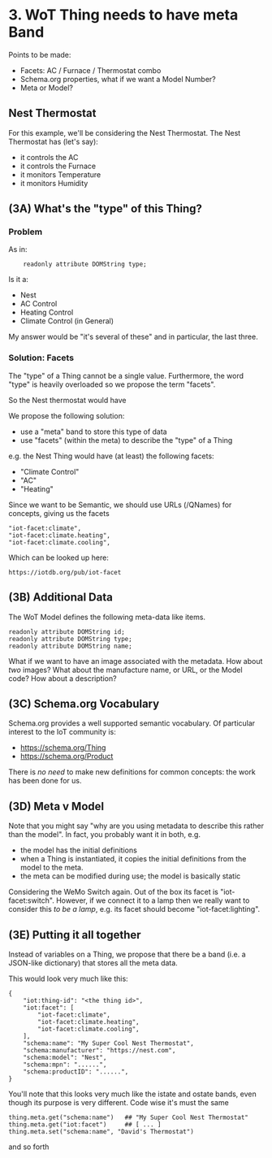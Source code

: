 # 3. WoT Thing needs to have meta Band

Points to be made:

* Facets: AC / Furnace / Thermostat combo
* Schema.org properties, what if we want a Model Number?
* Meta or Model?

## Nest Thermostat

For this example, we'll be considering the Nest Thermostat. 
The Nest Thermostat has (let's say):

* it controls the AC
* it controls the Furnace
* it monitors Temperature
* it monitors Humidity

## (3A) What's the "type" of this Thing?
### Problem
As in:

        readonly attribute DOMString type;

Is it a:

* Nest
* AC Control
* Heating Control
* Climate Control (in General)

My answer would be "it's several of these" and in particular, the last three. 

### Solution: Facets 

The "type" of a Thing cannot be a single value. 
Furthermore, the word "type" is heavily overloaded so we propose the term "facets".

So the Nest thermostat would have 

We propose the following solution:

* use a "meta" band to store this type of data
* use "facets" (within the meta) to describe the "type" of a Thing

e.g. the Nest Thing would have (at least) the following facets:

* "Climate Control"
* "AC"
* "Heating"

Since we want to be Semantic, we should use URLs (/QNames) for concepts, giving us the facets

	"iot-facet:climate",
	"iot-facet:climate.heating",
	"iot-facet:climate.cooling",
	

Which can be looked up here:

	https://iotdb.org/pub/iot-facet

## (3B) Additional Data

The WoT Model defines the following meta-data like items.

    readonly attribute DOMString id;
    readonly attribute DOMString type;
    readonly attribute DOMString name;

What if we want to have an image associated with the metadata. How about _two_ images? What about the manufacture name, or URL, or the Model code? How about a description?

## (3C) Schema.org Vocabulary

Schema.org provides a well supported semantic vocabulary. Of particular interest to the IoT community is:

* https://schema.org/Thing
* https://schema.org/Product

There is _no need_ to make new definitions for common concepts: the work has been done for us.

## (3D) Meta v Model

Note that you might say "why are you using metadata to describe this rather than the model". In fact, you probably want it in both, e.g.

* the model has the initial definitions
* when a Thing is instantiated, it copies the initial definitions from the model to the meta. 
* the meta can be modified during use; the model is basically static

Considering the WeMo Switch again. Out of the box its facet is "iot-facet:switch". However, if we connect it to a lamp then we really want to consider this _to be a lamp_, e.g. its facet should become "iot-facet:lighting". 


## (3E) Putting it all together

Instead of variables on a Thing, we propose that there be a band (i.e. a JSON-like dictionary) that stores all the meta data.

This would look very much like this:

	{
		"iot:thing-id": "<the thing id>",
		"iot:facet": [
	        "iot-facet:climate",
	        "iot-facet:climate.heating",
	        "iot-facet:climate.cooling",
		],
		"schema:name": "My Super Cool Nest Thermostat",
		"schema:manufacturer": "https://nest.com",
		"schema:model": "Nest",
		"schema:mpn": "......",
		"schema:productID": "......",
	}

You'll note that this looks very much like the istate and ostate bands, even though its purpose is very different. Code wise it's must the same


	thing.meta.get("schema:name")	## "My Super Cool Nest Thermostat"
	thing.meta.get("iot:facet")		## [ ... ]
	thing.meta.set("schema:name", "David's Thermostat")
	
and so forth
	

